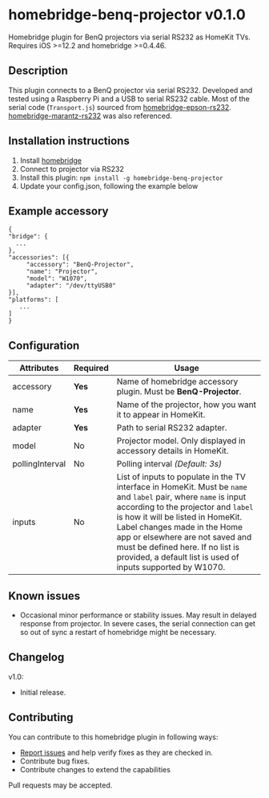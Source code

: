# homebridge-benq-projector v0.1.0
Homebridge plugin for BenQ projectors via serial RS232 as HomeKit TVs. Requires iOS >=12.2 and homebridge >=0.4.46.

## Description
This plugin connects to a BenQ projector via serial RS232. Developed and tested using a Raspberry Pi and a USB to serial RS232 cable. Most of the serial code (`Transport.js`) sourced from [homebridge-epson-rs232](https://github.com/grover/homebridge-epson-projector-rs232). [homebridge-marantz-rs232](https://github.com/rooi/homebridge-marantz-rs232) was also referenced.

## Installation instructions

1. Install [homebridge](https://github.com/nfarina/homebridge)
2. Connect to projector via RS232
3. Install this plugin:
```npm install -g homebridge-benq-projector```
4. Update your config.json, following the example below

## Example accessory

 ```
{
 "bridge": {
   ...
},
 "accessories": [{
      "accessory": "BenQ-Projector",
      "name": "Projector",
      "model": "W1070",
      "adapter": "/dev/ttyUSB0"
}],
 "platforms": [
    ...
 ]
}

 ```

 ## Configuration

| **Attributes** | **Required** | **Usage** |
|------------|----------|-------|
| accessory | **Yes** | Name of homebridge accessory plugin. Must be **BenQ-Projector**.   |
| name | **Yes** | Name of the projector, how you want it to appear in HomeKit. |
| adapter | **Yes** | Path to serial RS232 adapter. |
| model | No | Projector model. Only displayed in accessory details in HomeKit. |
| pollingInterval | No | Polling interval _(Default: 3s)_ |
| inputs | No | List of inputs to populate in the TV interface in HomeKit. Must be `name` and `label` pair, where `name` is input according to the projector and `label` is how it will be listed in HomeKit. Label changes made in the Home app or elsewhere are not saved and must be defined here. If no list is provided, a default list is used of inputs supported by W1070. |

## Known issues 

- Occasional minor performance or stability issues. May result in delayed response from projector. In severe cases, the serial connection can get so out of sync a restart of homebridge might be necessary.

## Changelog
v1.0:
- Initial release.


## Contributing

You can contribute to this homebridge plugin in following ways:

- [Report issues](https://github.com/solowalker27/homebridge-benq-projector/issues) and help verify fixes as they are checked in.
- Contribute bug fixes.
- Contribute changes to extend the capabilities

Pull requests may be accepted.